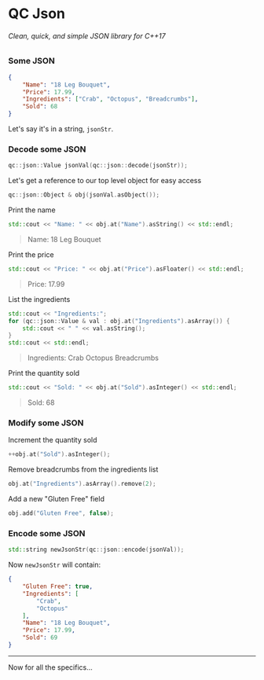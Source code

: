 # QC Json
###### Clean, quick, and simple JSON library for C++17

### Some JSON

```json
{
    "Name": "18 Leg Bouquet",
    "Price": 17.99,
    "Ingredients": ["Crab", "Octopus", "Breadcrumbs"],
    "Sold": 68
}
```

Let's say it's in a string, `jsonStr`.

### Decode some JSON

```c++
qc::json::Value jsonVal(qc::json::decode(jsonStr));
```

Let's get a reference to our top level object for easy access

```c++
qc::json::Object & obj(jsonVal.asObject());
```

Print the name

```c++
std::cout << "Name: " << obj.at("Name").asString() << std::endl;
```

> Name: 18 Leg Bouquet

Print the price

```c++
std::cout << "Price: " << obj.at("Price").asFloater() << std::endl;
```

> Price: 17.99

List the ingredients

```c++
std::cout << "Ingredients:";
for (qc::json::Value & val : obj.at("Ingredients").asArray()) {
    std::cout << " " << val.asString();
}
std::cout << std::endl;
```

> Ingredients: Crab Octopus Breadcrumbs

Print the quantity sold

```c++
std::cout << "Sold: " << obj.at("Sold").asInteger() << std::endl;
```

> Sold: 68

### Modify some JSON

Increment the quantity sold

```c++
++obj.at("Sold").asInteger();
```

Remove breadcrumbs from the ingredients list

```c++
obj.at("Ingredients").asArray().remove(2);
```

Add a new "Gluten Free" field

```c++
obj.add("Gluten Free", false);
```

### Encode some JSON

```c++
std::string newJsonStr(qc::json::encode(jsonVal));
```

Now `newJsonStr` will contain:

```json
{
    "Gluten Free": true,
    "Ingredients": [
        "Crab",
        "Octopus"
    ],
    "Name": "18 Leg Bouquet",
    "Price": 17.99,
    "Sold": 69
}
```

---

Now for all the specifics...
